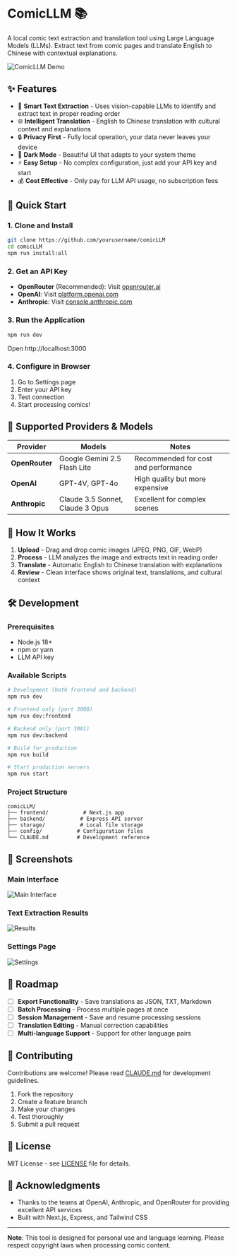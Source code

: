 # ComicLLM 📚

A local comic text extraction and translation tool using Large Language Models (LLMs). Extract text from comic pages and translate English to Chinese with contextual explanations.

![ComicLLM Demo](https://via.placeholder.com/800x400/1a1a1a/ffffff?text=ComicLLM+Demo)

## ✨ Features

- 🎨 **Smart Text Extraction** - Uses vision-capable LLMs to identify and extract text in proper reading order
- 🌐 **Intelligent Translation** - English to Chinese translation with cultural context and explanations
- 🔒 **Privacy First** - Fully local operation, your data never leaves your device
- 🌙 **Dark Mode** - Beautiful UI that adapts to your system theme
- ⚡ **Easy Setup** - No complex configuration, just add your API key and start
- 💰 **Cost Effective** - Only pay for LLM API usage, no subscription fees

## 🚀 Quick Start

### 1. Clone and Install
```bash
git clone https://github.com/yourusername/comicLLM
cd comicLLM
npm run install:all
```

### 2. Get an API Key
- **OpenRouter** (Recommended): Visit [openrouter.ai](https://openrouter.ai) 
- **OpenAI**: Visit [platform.openai.com](https://platform.openai.com/api-keys)
- **Anthropic**: Visit [console.anthropic.com](https://console.anthropic.com)

### 3. Run the Application
```bash
npm run dev
```
Open http://localhost:3000

### 4. Configure in Browser
1. Go to Settings page
2. Enter your API key
3. Test connection
4. Start processing comics!

## 🔧 Supported Providers & Models

| Provider | Models | Notes |
|----------|--------|-------|
| **OpenRouter** | Google Gemini 2.5 Flash Lite | Recommended for cost and performance |
| **OpenAI** | GPT-4V, GPT-4o | High quality but more expensive |
| **Anthropic** | Claude 3.5 Sonnet, Claude 3 Opus | Excellent for complex scenes |

## 📱 How It Works

1. **Upload** - Drag and drop comic images (JPEG, PNG, GIF, WebP)
2. **Process** - LLM analyzes the image and extracts text in reading order
3. **Translate** - Automatic English to Chinese translation with explanations
4. **Review** - Clean interface shows original text, translations, and cultural context

## 🛠 Development

### Prerequisites
- Node.js 18+
- npm or yarn
- LLM API key

### Available Scripts
```bash
# Development (both frontend and backend)
npm run dev

# Frontend only (port 3000)
npm run dev:frontend

# Backend only (port 3001)  
npm run dev:backend

# Build for production
npm run build

# Start production servers
npm run start
```

### Project Structure
```
comicLLM/
├── frontend/           # Next.js app
├── backend/           # Express API server
├── storage/           # Local file storage
├── config/           # Configuration files
└── CLAUDE.md         # Development reference
```

## 📸 Screenshots

### Main Interface
![Main Interface](https://via.placeholder.com/600x400/f3f4f6/374151?text=Upload+Interface)

### Text Extraction Results
![Results](https://via.placeholder.com/600x400/f3f4f6/374151?text=Translation+Results)

### Settings Page
![Settings](https://via.placeholder.com/600x400/f3f4f6/374151?text=Settings+Page)

## 🌟 Roadmap

- [ ] **Export Functionality** - Save translations as JSON, TXT, Markdown
- [ ] **Batch Processing** - Process multiple pages at once
- [ ] **Session Management** - Save and resume processing sessions
- [ ] **Translation Editing** - Manual correction capabilities
- [ ] **Multi-language Support** - Support for other language pairs

## 🤝 Contributing

Contributions are welcome! Please read [CLAUDE.md](./CLAUDE.md) for development guidelines.

1. Fork the repository
2. Create a feature branch
3. Make your changes
4. Test thoroughly
5. Submit a pull request

## 📄 License

MIT License - see [LICENSE](LICENSE) file for details.

## 🙏 Acknowledgments

- Thanks to the teams at OpenAI, Anthropic, and OpenRouter for providing excellent API services
- Built with Next.js, Express, and Tailwind CSS

---

**Note**: This tool is designed for personal use and language learning. Please respect copyright laws when processing comic content.